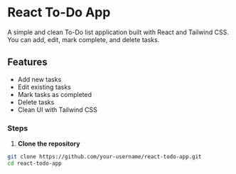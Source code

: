 # React To-Do App

A simple and clean To-Do list application built with React and Tailwind CSS.  
You can add, edit, mark complete, and delete tasks.

## Features

- Add new tasks
- Edit existing tasks
- Mark tasks as completed
- Delete tasks
- Clean UI with Tailwind CSS

### Steps

1. **Clone the repository**

```bash
git clone https://github.com/your-username/react-todo-app.git
cd react-todo-app